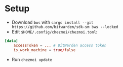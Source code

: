 # Setup

- Download `bws` with `cargo install --git https://github.com/bitwarden/sdk-sm bws --locked`
- Edit `$HOME/.config/chezmoi/chezmoi.toml`:

```toml
[data]
    accessToken = ... # BitWarden access token
    is_work_machine = true/false
```

- Run `chezmoi update`
